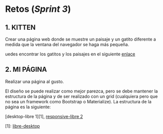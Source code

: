 # __Retos__ (_Sprint 3_)

## 1. KITTEN
Crear una página web donde se muestre un paisaje y un gatito diferente a medida que la ventana del navegador se haga más pequeña.

uedes encontrar los gatitos y los paisajes en el siguiente [enlace](https://drive.google.com/open?id=0BwKm3JKzx3OlYXlFT2E1SWF0REE "gatito")

## 2. MI PÁGINA

Realizar una página al gusto.

El diseño se puede realizar como mejor parezca, pero se debe mantener la estructura de la página y de ser realizado con un grid (cualquiera pero que no sea un framework como Bootstrap o Materialize). La estructura de la página es la siguiente:

[desktop-libre 1][1], [responsive-libre 2][2]

[1]: [libre-desktop](https://raw.githubusercontent.com/Laboratoria/curricula-js/085543c5f0477cffcd3619ad3ffc3c03106caefc/04-social-network/00-rwd/06-code-challenges/desktop.png "libre-desktop")

[2]: https://raw.githubusercontent.com/Laboratoria/curricula-js/085543c5f0477cffcd3619ad3ffc3c03106caefc/04-social-network/00-rwd/06-code-challenges/responsive.png "responsibe-libre"
